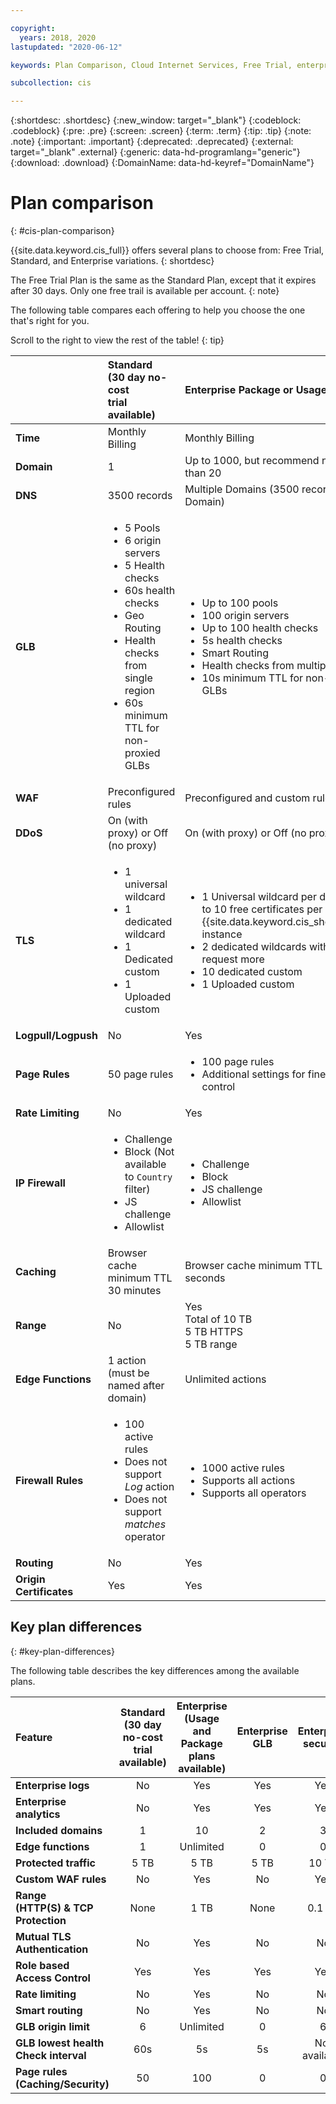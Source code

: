 ```yaml
---

copyright:
  years: 2018, 2020
lastupdated: "2020-06-12"

keywords: Plan Comparison, Cloud Internet Services, Free Trial, enterprise

subcollection: cis

---
```


{:shortdesc: .shortdesc}
{:new_window: target="_blank"}
{:codeblock: .codeblock}
{:pre: .pre}
{:screen: .screen}
{:term: .term}
{:tip: .tip}
{:note: .note}
{:important: .important}
{:deprecated: .deprecated}
{:external: target="_blank" .external}
{:generic: data-hd-programlang="generic"}
{:download: .download}
{:DomainName: data-hd-keyref="DomainName"}

# Plan comparison
{: #cis-plan-comparison}

{{site.data.keyword.cis_full}} offers several plans to choose from: Free Trial, Standard, and Enterprise variations.
{: shortdesc}

The Free Trial Plan is the same as the Standard Plan, except that it expires after 30 days. Only one free trail is available per account.
{: note}

The following table compares each offering to help you choose the one that's right for you.

Scroll to the right to view the rest of the table!
{: tip}

|         | Standard<br>(30 day no-cost <br>trial available) | Enterprise Package or Usage | Enterprise GLB | Enterprise Security|  
| :------- | :--------- | :------------ | :--------- | :--------- |
|**Time**|Monthly Billing |Monthly Billing|Monthly Billing|Monthly Billing|
|**Domain**|1|Up to 1000, but recommend no more than 20|2|3|
|**DNS**|3500 records |Multiple Domains (3500 records per Domain) |Same as Enterprise |Same as Enterprise|
|**GLB**|<ul><li>5 Pools</li><li>6 origin servers</li><li>5 Health checks</li><li>60s health checks</li><li>Geo Routing</li><li>Health checks from single region</li><li>60s minimum TTL for non-proxied GLBs</li></ul>|<ul><li>Up to 100 pools</li><li>100 origin servers</li><li>Up to 100 health checks</li><li>5s health checks</li><li>Smart Routing</li><li>Health checks from multiple regions</li><li>10s minimum TTL for non-proxied GLBs</li></ul>|<ul><li>Up to 100 pools</li><li>18 origin servers</li><li>Up to 100 health checks</li><li>60s health checks</li><li>Health checks from multiple regions</li><li>10s minimum TTL for non-proxied GLBs</li></ul>|Not available|
|**WAF**|Preconfigured rules|Preconfigured and custom rules|Not available|Same as Enterprise|
|**DDoS**|On (with proxy) or Off (no proxy)|On (with proxy) or Off (no proxy)|Yes (proxy)|Yes|
|**TLS**|<ul><li>1 universal wildcard</li><li>1 dedicated wildcard</li><li>1 Dedicated custom</li><li>1 Uploaded custom</li></ul>|<ul><li>1 Universal wildcard per domain; up to 10 free certificates per {{site.data.keyword.cis_short_notm}} instance</li> <li>2 dedicated wildcards with ability to request more</li><li>10 dedicated custom</li><li>1 Uploaded custom</li></ul>|<ul><li>1 universal wildcard per domain; up to 10 free certificates per {{site.data.keyword.cis_short_notm}} instance</li> <li>2 dedicated wildcards with ability to request more</li><li>2 dedicated custom</li><li>1 uploaded custom</li></ul>|<ul><li>1 universal wildcard per domain; up to 10 free certificates per {{site.data.keyword.cis_short_notm}} instance</li> <li>2 Dedicated wildcard with ability to request more</li><li>3 dedicated custom</li><li>1 uploaded custom</li></ul>|
|**Logpull/Logpush**|No|Yes|Yes|Yes|
|**Page Rules**|50 page rules|<ul><li>100 page rules</li><li>Additional settings for fine-grained control</li></ul>|Not available |Same as Enterprise|
|**Rate Limiting**|No|Yes|Not available|Not available|
|**IP Firewall**|<ul><li>Challenge</li><li>Block (Not available to `Country` filter)</li><li>JS challenge</li><li>Allowlist</li></ul>|<ul><li>Challenge</li><li>Block</li><li>JS challenge</li><li>Allowlist</li></ul>|Not available|Same as Enterprise|
|**Caching**|Browser cache minimum TTL 30 minutes|Browser cache minimum TTL 30 seconds|Not available|Same as Enterprise|
|**Range**|No|Yes<br>Total of 10 TB<br>5 TB HTTPS<br>5 TB range|No|Same as Enterprise|
|**Edge Functions**|1 action<br/>(must be named after domain)|Unlimited actions|Not available|Not available|
|**Firewall Rules**|<ul><li>100 active rules</li><li>Does not support _Log_ action</li><li>Does not support _matches_ operator</li></ul>|<ul><li>1000 active rules</li><li>Supports all actions</li><li>Supports all operators</li></ul>|No|Same as Enterprise|
|**Routing**|No|Yes|No|No |
|**Origin Certificates**|Yes|Yes|Yes| Yes|



## Key plan differences
{: #key-plan-differences}

The following table describes the key differences among the available plans.

| Feature |Standard<br> (30 day no-cost <br>trial available)|Enterprise <br> (Usage and Package <br>plans available)| Enterprise GLB| Enterprise security|
| :------ | :---------: | :----------: | :---------: | :---------: |
|**Enterprise logs**|No|Yes|Yes|Yes|
|**Enterprise analytics**|No|Yes|Yes|Yes|
|**Included domains**|1|10|2|3|
|**Edge functions**|1|Unlimited|0|0|
|**Protected traffic**|5 TB|5 TB|5 TB|10 TB|
|**Custom WAF rules**|No|Yes|No|Yes|
|**Range<br>(HTTP(S) & TCP <br>Protection**|None |1 TB |None|0.1 TB|
|**Mutual TLS <br>Authentication**|No|Yes|No|No|
|**Role based<br> Access Control**|Yes|Yes|Yes|Yes|
|**Rate limiting**|No|Yes|No|No|
|**Smart routing**|No|Yes|No|No|
|**GLB origin limit**|6|Unlimited|0|6|
|**GLB lowest health<br> Check interval**|60s|5s|5s|Not available|
|**Page rules<br> (Caching/Security)**|50|100|0|0|
